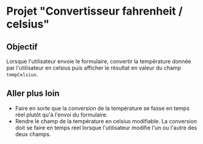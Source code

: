 # Projet "Convertisseur fahrenheit / celsius"

## Objectif
Lorsque l'utilisateur envoie le formulaire, convertir la température donnée par l'utilisateur en celsius puis afficher le résultat en valeur du champ `tempCelsius`.

## Aller plus loin
- Faire en sorte que la conversion de la température se fasse en temps réel plutôt qu'à l'envoi du formulaire.
- Rendre le champ de la température en celsius modifiable. La conversion doit se faire en temps réel lorsque l'utilisateur modifie l'un ou l'autre des deux champs.